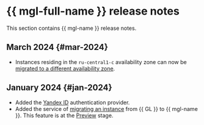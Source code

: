 # {{ mgl-full-name }} release notes

This section contains {{ mgl-name }} release notes.

## March 2024 {#mar-2024}

* Instances residing in the `ru-central1-с` availability zone can now be [migrated to a different availability zone](operations/instance/zone-migration.md).

## January 2024 {#jan-2024}

* Added the [Yandex ID](operations/omniauth.md#yandex-id) authentication provider.
* Added the service of [migrating an instance](concepts/migration.md) from {{ GL }} to {{ mgl-name }}. This feature is at the [Preview](../overview/concepts/launch-stages.md) stage.
